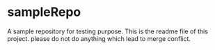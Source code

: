 # sampleRepo
A sample repository for testing purpose.
This is the readme file of this project.
please do not do anything which lead to merge conflict.
